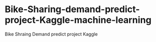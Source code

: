 # Bike-Sharing-demand-predict-project-Kaggle-machine-learning
Bike Shraing Demand predict project Kaggle
